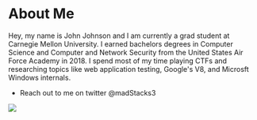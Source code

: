# About Me

Hey, my name is John Johnson and I am currently a grad student at Carnegie Mellon University. I earned bachelors degrees in Computer Science and Computer and Network Security from the United States Air Force Academy in 2018. I spend most of my time playing CTFs and researching topics like web application testing, Google's V8, and Microsft Windows internals.

* Reach out to me on twitter @madStacks3

![](https://raw.githubusercontent.com/m4dSt4cks/m4dst4cks.github.io/master/assets/images/me.png)
